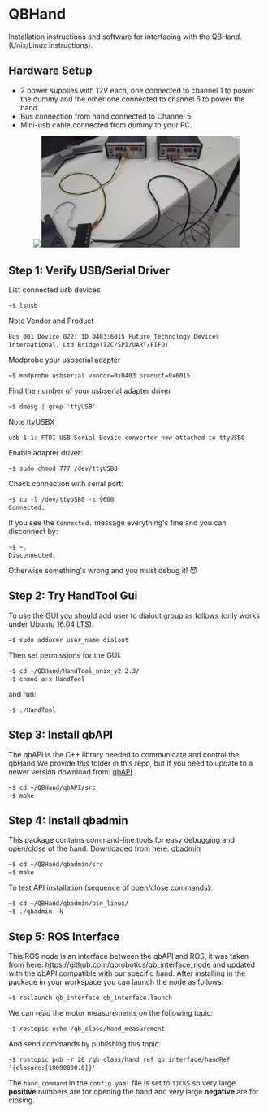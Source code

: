 # QBHand
Installation instructions and software for interfacing with the QBHand.  (Unix/Linux instructions).

## Hardware Setup
- 2 power supplies with 12V each, one connected to channel 1 to power the dummy and the other one connected to channel 5 to power the hand.
- Bus connection from hand connected to Channel 5.
- Mini-usb cable connected from dummy to your PC.

<p align="center">
<img src="https://github.com/epfl-lasa/QBHand/blob/master/documentation/hand_connected.jpg" width="390"><img src="https://github.com/epfl-lasa/QBHand/blob/master/documentation/power_connections.jpg" width="390">
</p>

## Step 1: Verify USB/Serial Driver

List connected usb devices
  ```
  ~$ lsusb
  ```
  Note Vendor and Product
  ```
  Bus 001 Device 022: ID 0403:6015 Future Technology Devices International, Ltd Bridge(I2C/SPI/UART/FIFO)
  ```

Modprobe your usbserial adapter
  ```
  ~$ modprobe usbserial vendor=0x0403 product=0x6015
  ```

Find the number of your usbserial adapter driver
  ```
  ~$ dmesg | grep 'ttyUSB'
  ```
  Note ttyUSBX
  ```
  usb 1-1: FTDI USB Serial Device converter now attached to ttyUSB0
  ```

Enable adapter driver:
  ```
  ~$ sudo chmod 777 /dev/ttyUSB0
  ```

Check connection with serial port:
  ```
  ~$ cu -l /dev/ttyUSB0 -s 9600
  Connected.
  ```
  If you see the ```Connected.``` message everything's fine and you can disconnect by:
  ```
  ~$ ~.
  Disconnected.
  ```
  Otherwise something's wrong and you must debug it! :smiling_imp:
  

## Step 2: Try HandTool Gui
To use the GUI you should add user to dialout group as follows (only works under Ubuntu 16.04 LTS):
```
~$ sudo adduser user_name dialout
```
Then set permissions for the GUI:

```
~$ cd ~/QBHand/HandTool_unix_v2.2.3/
~$ chmod a+x HandTool
```
and run:

```
~$ ./HandTool
```

## Step 3: Install qbAPI
The qbAPI is the C++ library needed to communicate and control the qbHand.We provide this folder in this repo, but if you need to update to a newer version download from: [qbAPI](https://github.com/qbrobotics/qbAPI).

```
~$ cd ~/QBHand/qbAPI/src
~$ make

```
## Step 4: Install qbadmin
This package contains command-line tools for easy debugging and open/close of the hand. Downloaded from here: [qbadmin](https://github.com/qbrobotics/qbadmin)
```
~$ cd ~/QBHand/qbadmin/src
~$ make

```

To test API installation (sequence of open/close commands):

```
~$ cd ~/QBHand/qbadmin/bin_linux/
~$ ./qbadmin -k

```

## Step 5: ROS Interface
This ROS node is an interface between the qbAPI and ROS, it was taken from here: https://github.com/qbrobotics/qb_interface_node and updated with the qbAPI compatible with our specific hand. After installing in the package in your workspace you can launch the node as follows:
```
~$ roslaunch qb_interface qb_interface.launch
```
We can read the motor measurements on the following topic: 
```
~$ rostopic echo /qb_class/hand_measurement
```
And send commands by publishing this topic:
```
~$ rostopic pub -r 20 /qb_class/hand_ref qb_interface/handRef '{closure:[10000000.0]}'
```
The ```hand_command``` in the ```config.yaml``` file is set to ```TICKS``` so very large **positive** numbers are for opening the hand and very large **negative** are for closing.
